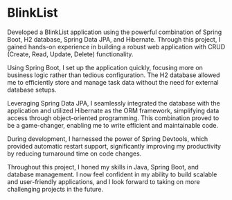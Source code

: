 # BlinkList

Developed a BlinkList application using the powerful combination of Spring Boot, H2 database, Spring Data JPA, and Hibernate. 
Through this project, I gained hands-on experience in building a robust web application with CRUD (Create, Read, Update, Delete) functionality.

Using Spring Boot, I set up the application quickly, focusing more on business logic rather than tedious configuration. 
The H2 database allowed me to efficiently store and manage task data without the need for external database setups.

Leveraging Spring Data JPA, I seamlessly integrated the database with the application and utilized Hibernate as the ORM framework, 
simplifying data access through object-oriented programming. This combination proved to be a game-changer, enabling me to write efficient and maintainable code.

During development, I harnessed the power of Spring Devtools, which provided automatic restart support, significantly improving my productivity by 
reducing turnaround time on code changes.

Throughout this project, I honed my skills in Java, Spring Boot, and database management. 
I now feel confident in my ability to build scalable and user-friendly applications, and I look forward to taking on more challenging projects in the future.
